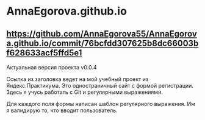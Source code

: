 # AnnaEgorova.github.io
## https://github.com/AnnaEgorova55/AnnaEgorova.github.io/commit/76bcfdd307625b8dc66003bf628633acf5ffd5e1

Актуальная версия проекта v0.0.4  

Ссылка из заголовка ведет на мой учебный проект из Яндекс.Практикума. Это одностраничный сайт с формой регистрации. Здесь я учусь работать с Git и регулярными выражениями.

Для каждого поля формы написан шаблон регулярного выражения. Им я валидирую то, что вводит пользователь.